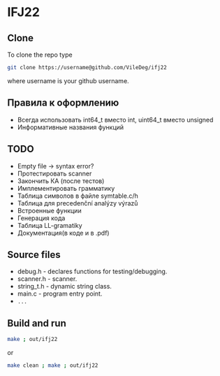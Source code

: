 # IFJ22
## Clone
To clone the repo type
```sh
git clone https://username@github.com/VileDeg/ifj22
```
where username is your github username.
## Правила к оформлению
- Всегда использовать int64_t вместо int, uint64_t вместо unsigned
- Информативные названия функций
## TODO
- Empty file -> syntax error? 
- Протестировать scanner 
- Закончить КА (после тестов) 
- Имплементировать грамматику
- Таблица символов в файле symtable.c/h
- Таблица для precedenční analýzy výrazů
- Встроенные функции
- Генерация кода
- Таблица LL-gramatiky
- Документация(в коде и в .pdf)
## Source files
- debug.h    - declares functions for testing/debugging.
- scanner.h  - scanner.
- string_t.h - dynamic string class.
- main.c     - program entry point.
- ```...```
## Build and run
```sh
make ; out/ifj22
```
or
```sh
make clean ; make ; out/ifj22
```
